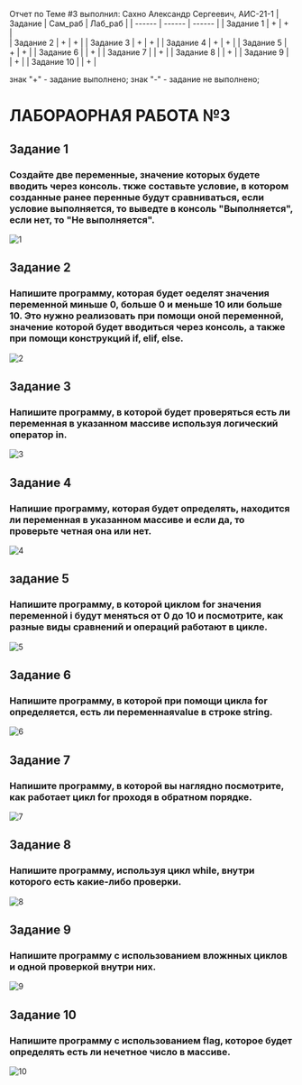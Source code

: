 Отчет по Теме #3 выполнил:
Сахно Александр Сергеевич, АИС-21-1
| Задание | Сам_раб | Лаб_раб | 
| ------ | ------ | ------ | 
| Задание 1 | + | + |  
| Задание 2 | + | + | 
| Задание 3 | + | + | 
| Задание 4 | + | + | 
| Задание 5 | + | + | 
| Задание 6 |  | + | 
| Задание 7 |  | + | 
| Задание 8 |  | + | 
| Задание 9 |  | + | 
| Задание 10 |  | + | 

знак "+" - задание выполнено; знак "-" - задание не выполнено;

# ЛАБОРАОРНАЯ РАБОТА №3

## Задание 1
### Создайте две переменные, значение которых будете вводить через консоль. ткже составьте условие, в котором созданные ранее перенные будут сравниваться, если условие выполняется, то выведте в консоль "Выполняется", если нет, то "Не выполняется".
![1](https://github.com/Alexsergh/Engineering/assets/134552389/57ea1641-4d25-4dda-bf3f-edbd2fcbe2ce)

## Задание 2
### Напишите программу, которая будет оеделят значения переменной миньше 0, больше 0 и меньше 10 или больше 10. Это нужно реализовать при помощи оной переменной, значение которой будет вводиться через консоль, а также при помощи конструкций if, elif, else.
![2](https://github.com/Alexsergh/Engineering/assets/134552389/d0445f79-07dc-401d-b6eb-5e2f942e0ea7)

## Задание 3
### Напишите программу, в которой будет проверяться есть ли переменная в указанном массиве используя логический оператор in. 
![3](https://github.com/Alexsergh/Engineering/assets/134552389/8bf1018e-ccbc-4771-9bd6-c6eda0ede89d)

## Задание 4
###  Напишие программу, которая будет определять, находится ли переменная в указанном массиве и если да, то проверьте четная она или нет. 
![4](https://github.com/Alexsergh/Engineering/assets/134552389/9827e619-dc4e-4cf3-a70c-2e3b022c3b56)

## задание 5
### Напишите программу, в которой циклом for значения переменной i будут меняться от 0 до 10 и посмотрите, как разные виды сравнений и операций работают в цикле.
![5](https://github.com/Alexsergh/Engineering/assets/134552389/5859359e-c00a-47f2-bb3b-1c2b29060094)

## Задание 6
### Напишите программу, в которой при помощи цикла for определяется, есть ли переменнаяvalue в строке string.
![6](https://github.com/Alexsergh/Engineering/assets/134552389/596e7be2-c584-4412-8be6-38533db3dae2)

## Задание 7
### Напишите программу, в которой вы наглядно посмотрите, как работает цикл for проходя в обратном порядке.
![7](https://github.com/Alexsergh/Engineering/assets/134552389/9b72ebe3-a4a0-42d1-9358-d1c82aa90b07)

## Задание 8
### Напишите программу, используя цикл while, внутри которого есть какие-либо проверки.
![8](https://github.com/Alexsergh/Engineering/assets/134552389/363fc059-655c-400f-bac8-e1917819653f)

## Задание 9
### Напишите программу с использованием вложнных циклов и одной проверкой внутри них.
![9](https://github.com/Alexsergh/Engineering/assets/134552389/e288ed5f-aa1c-4563-b25f-ebc54196a6e9)

## Задание 10
### Напишите программу с использованием flag, которое будет определять есть ли нечетное число в массиве.
![10](https://github.com/Alexsergh/Engineering/assets/134552389/9622daef-f4a3-4b7a-a8bc-a41087e5dce8)







